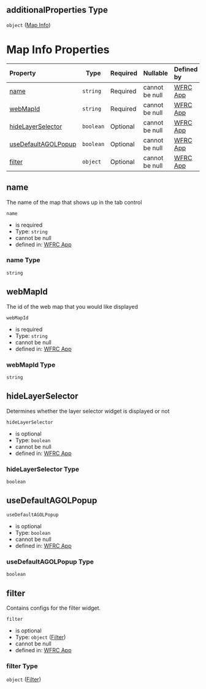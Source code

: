 ## additionalProperties Type

`object` ([Map Info](config-properties-map-infos-map-info.md))

# Map Info Properties

| Property                                    | Type      | Required | Nullable       | Defined by                                                                                                                                                                                                                |
| :------------------------------------------ | --------- | -------- | -------------- | :------------------------------------------------------------------------------------------------------------------------------------------------------------------------------------------------------------------------ |
| [name](#name)                               | `string`  | Required | cannot be null | [WFRC App](config-properties-map-infos-map-info-properties-name.md "https&#x3A;//wfrc.org/wasatch-choice-map/config.schema.json#/properties/mapInfos/additionalProperties/properties/name")                               |
| [webMapId](#webMapId)                       | `string`  | Required | cannot be null | [WFRC App](config-properties-map-infos-map-info-properties-webmapid.md "https&#x3A;//wfrc.org/wasatch-choice-map/config.schema.json#/properties/mapInfos/additionalProperties/properties/webMapId")                       |
| [hideLayerSelector](#hideLayerSelector)     | `boolean` | Optional | cannot be null | [WFRC App](config-properties-map-infos-map-info-properties-hidelayerselector.md "https&#x3A;//wfrc.org/wasatch-choice-map/config.schema.json#/properties/mapInfos/additionalProperties/properties/hideLayerSelector")     |
| [useDefaultAGOLPopup](#useDefaultAGOLPopup) | `boolean` | Optional | cannot be null | [WFRC App](config-properties-map-infos-map-info-properties-usedefaultagolpopup.md "https&#x3A;//wfrc.org/wasatch-choice-map/config.schema.json#/properties/mapInfos/additionalProperties/properties/useDefaultAGOLPopup") |
| [filter](#filter)                           | `object`  | Optional | cannot be null | [WFRC App](config-properties-map-infos-map-info-properties-filter.md "https&#x3A;//wfrc.org/wasatch-choice-map/config.schema.json#/properties/mapInfos/additionalProperties/properties/filter")                           |

## name

The name of the map that shows up in the tab control


`name`

-   is required
-   Type: `string`
-   cannot be null
-   defined in: [WFRC App](config-properties-map-infos-map-info-properties-name.md "https&#x3A;//wfrc.org/wasatch-choice-map/config.schema.json#/properties/mapInfos/additionalProperties/properties/name")

### name Type

`string`

## webMapId

The id of the web map that you would like displayed


`webMapId`

-   is required
-   Type: `string`
-   cannot be null
-   defined in: [WFRC App](config-properties-map-infos-map-info-properties-webmapid.md "https&#x3A;//wfrc.org/wasatch-choice-map/config.schema.json#/properties/mapInfos/additionalProperties/properties/webMapId")

### webMapId Type

`string`

## hideLayerSelector

Determines whether the layer selector widget is displayed or not


`hideLayerSelector`

-   is optional
-   Type: `boolean`
-   cannot be null
-   defined in: [WFRC App](config-properties-map-infos-map-info-properties-hidelayerselector.md "https&#x3A;//wfrc.org/wasatch-choice-map/config.schema.json#/properties/mapInfos/additionalProperties/properties/hideLayerSelector")

### hideLayerSelector Type

`boolean`

## useDefaultAGOLPopup




`useDefaultAGOLPopup`

-   is optional
-   Type: `boolean`
-   cannot be null
-   defined in: [WFRC App](config-properties-map-infos-map-info-properties-usedefaultagolpopup.md "https&#x3A;//wfrc.org/wasatch-choice-map/config.schema.json#/properties/mapInfos/additionalProperties/properties/useDefaultAGOLPopup")

### useDefaultAGOLPopup Type

`boolean`

## filter

Contains configs for the filter widget.


`filter`

-   is optional
-   Type: `object` ([Filter](config-properties-map-infos-map-info-properties-filter.md))
-   cannot be null
-   defined in: [WFRC App](config-properties-map-infos-map-info-properties-filter.md "https&#x3A;//wfrc.org/wasatch-choice-map/config.schema.json#/properties/mapInfos/additionalProperties/properties/filter")

### filter Type

`object` ([Filter](config-properties-map-infos-map-info-properties-filter.md))
